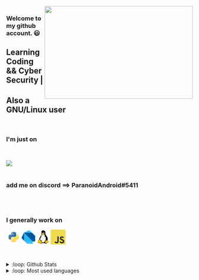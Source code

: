 <img src="https://media.giphy.com/media/HCkbgKLdLWq3OCV8YM/giphy.gif" align="right" width="400" height="250">

### Welcome to my github account. :smiley:

## Learning Coding && Cyber Security |

## Also a GNU/Linux user

<br />

### I'm just on
<br />

[<img height="32" src="https://unpkg.com/simple-icons@v4/icons/linkedin.svg" align="left" />][linkedin]

<br />
<br />


 ###    add me on discord ==> ParanoidAndroid#5411

<br />
<br />

### I generally work on 


<img align="left" src="https://raw.githubusercontent.com/github/explore/80688e429a7d4ef2fca1e82350fe8e3517d3494d/topics/python/python.png" width="40" height="40" />

<img align="left" src="https://raw.githubusercontent.com/github/explore/80688e429a7d4ef2fca1e82350fe8e3517d3494d/topics/dart/dart.png" width="40" height="40" />

<img align="left" src="https://raw.githubusercontent.com/github/explore/80688e429a7d4ef2fca1e82350fe8e3517d3494d/topics/linux/linux.png" width="40" height="40" />

<img align="left" src="https://raw.githubusercontent.com/github/explore/80688e429a7d4ef2fca1e82350fe8e3517d3494d/topics/javascript/javascript.png" width="40" height="40" />


<br />
<br />
<br />
<br />
<br />

<details> 
<summary>
:loop: Github Stats</summary>
<img src="https://github-readme-stats.vercel.app/api?username=kocdeniz&theme=radical">
</details>  


<details> 
<summary>
:loop: Most used languages</summary>
<img src="https://github-readme-stats.vercel.app/api/top-langs/?username=kocdeniz&layout=compact">
</details>  





[linkedin]: https://www.linkedin.com/in/deniz-koc-780090104/






